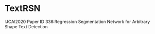 # TextRSN
IJCAI2020 Paper ID 336:Regression Segmentation Network for Arbitrary Shape Text Detection
